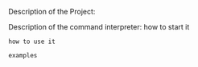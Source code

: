 Description of the Project:

Description of the command interpreter:
    how to start it

    how to use it

    examples
    